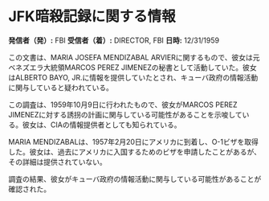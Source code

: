 # JFK暗殺記録に関する情報

**発信者（発）:** FBI
**受信者（着）:** DIRECTOR, FBI
**日時:** 12/31/1959

この文書は、MARIA JOSEFA MENDIZABAL ARVIERに関するもので、彼女は元ベネズエラ大統領MARCOS PEREZ JIMENEZの秘書として活動していた。彼女はALBERTO BAYO, JR.に情報を提供していたとされ、キューバ政府の情報活動に関与していると疑われている。

この調査は、1959年10月9日に行われたもので、彼女がMARCOS PEREZ JIMENEZに対する誘拐の計画に関与している可能性があることを示唆している。彼女は、CIAの情報提供者としても知られている。

MARIA MENDIZABALは、1957年2月20日にアメリカに到着し、O-1ビザを取得した。彼女は、過去にアメリカに入国するためのビザを申請したことがあるが、その詳細は提供されていない。

調査の結果、彼女がキューバ政府の情報活動に関与している可能性があることが確認された。